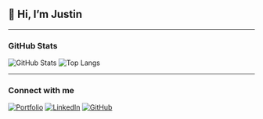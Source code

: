 ## 👋 Hi, I’m Justin   
---

### GitHub Stats
![GitHub Stats](https://github-readme-stats.vercel.app/api?username=justinlam747&show_icons=true&theme=radical&hide_border=true)
![Top Langs](https://github-readme-stats.vercel.app/api/top-langs/?username=justinlam747&layout=compact&theme=radical&hide_border=true)

---
### Connect with me
[![Portfolio](https://img.shields.io/badge/🌐%20Portfolio-justinlam.tech-blue)](https://justinlam.tech)
[![LinkedIn](https://img.shields.io/badge/LinkedIn-Justin%20Lam-blue)](https://linkedin.com/in/justinlam747)
[![GitHub](https://img.shields.io/badge/GitHub-justinlam747-black)](https://github.com/justinlam747)

